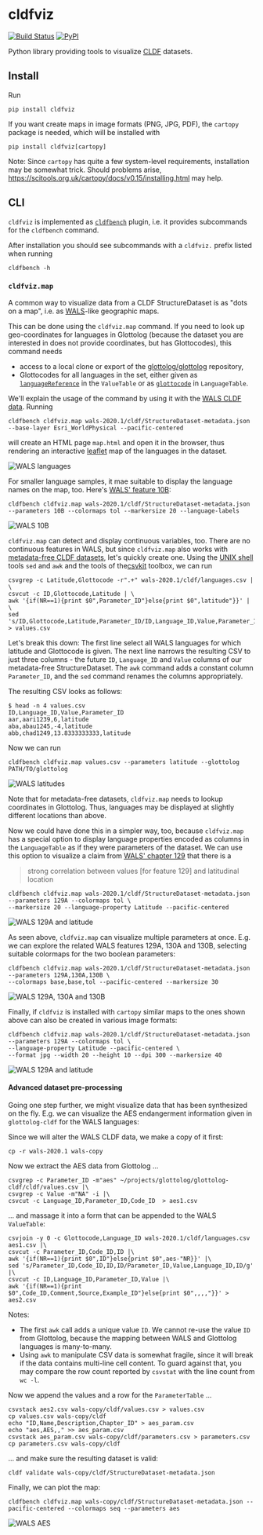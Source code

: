# cldfviz

[![Build Status](https://github.com/cldf/cldfviz/workflows/tests/badge.svg)](https://github.com/cldf/cldfviz/actions?query=workflow%3Atests)
[![PyPI](https://img.shields.io/pypi/v/cldfviz.svg)](https://pypi.org/project/cldfviz)

Python library providing tools to visualize [CLDF](https://cldf.clld.org) datasets.


## Install

Run
```shell
pip install cldfviz
```
If you want create maps in image formats (PNG, JPG, PDF), the `cartopy` package is needed,
which will be installed with
```shell
pip install cldfviz[cartopy]
```
Note: Since `cartopy` has quite a few system-level requirements, installation may be somewhat trick. Should
problems arise, https://scitools.org.uk/cartopy/docs/v0.15/installing.html may help.


## CLI

`cldfviz` is implemented as [`cldfbench`](https://github.com/cldf/cldfbench)
plugin, i.e. it provides subcommands for the `cldfbench` command.

After installation you should see subcommands with a `cldfviz.` prefix
listed when running
```shell
cldfbench -h
```


### `cldfviz.map`

A common way to visualize data from a CLDF StructureDataset is as "dots on a map",
i.e. as [WALS](https://wals.info)-like geographic maps.

This can be done using the `cldfviz.map` command. If you need to look up geo-coordinates
for languages in Glottolog (because the dataset you are interested in does not provide coordinates,
but has Glottocodes), this command needs 
- access to a local clone or export of the [glottolog/glottolog](https://github.com/glottolog/glottolog)
repository,
- Glottocodes for all languages in the set, either given as [`languageReference`](https://cldf.clld.org/v1.0/terms.rdf#languageReference)
  in the `ValueTable` or as [`glottocode`](https://cldf.clld.org/v1.0/terms.rdf#glottocode) in `LanguageTable`.
  
We'll explain the usage of the command by using it with the [WALS CLDF data](https://github.com/cldf-datasets/wals/releases/tag/v2020.1).
Running
```shell
cldfbench cldfviz.map wals-2020.1/cldf/StructureDataset-metadata.json --base-layer Esri_WorldPhysical --pacific-centered
```
will create an HTML page `map.html` and open it in the browser, thus rendering an interactive [leaflet](https://leafletjs.com/)
map of the languages in the dataset.

![WALS languages](docs/wals_languages.jpg)

For smaller language samples, it mae suitable to display the language names on the map, too. Here's [WALS' feature 10B](https://wals.info/feature/10B):
```shell
cldfbench cldfviz.map wals-2020.1/cldf/StructureDataset-metadata.json --parameters 10B --colormaps tol --markersize 20 --language-labels
```
![WALS 10B](docs/wals_10B.jpg)

`cldfviz.map` can detect and display continuous variables, too. There are no continuous features in WALS, but since
`cldfviz.map` also works with 
[metadata-free CLDF datasets](https://github.com/cldf/cldf/blob/master/README.md#metadata-free-conformance), let's
quickly create one. Using the [UNIX shell](https://swcarpentry.github.io/shell-novice/) tools `sed` and `awk` and the 
tools of the[csvkit](https://csvkit.readthedocs.io/en/latest/) toolbox, we
can run
```shell
csvgrep -c Latitude,Glottocode -r".+" wals-2020.1/cldf/languages.csv | \
csvcut -c ID,Glottocode,Latitude | \
awk '{if(NR==1){print $0",Parameter_ID"}else{print $0",latitude"}}' | \
sed 's/ID,Glottocode,Latitude,Parameter_ID/ID,Language_ID,Value,Parameter_ID/g' > values.csv
```
Let's break this down: The first line select all WALS languages for which latitude and Glottocode is given.
The next line narrows the resulting CSV to just three columns - the future `ID`, `Language_ID` and `Value`
columns of our metadata-free StructureDataset. The `awk` command adds a constant column `Parameter_ID`,
and the `sed` command renames the columns appropriately.

The resulting CSV looks as follows:
```shell
$ head -n 4 values.csv 
ID,Language_ID,Value,Parameter_ID
aar,aari1239,6,latitude
aba,abau1245,-4,latitude
abb,chad1249,13.8333333333,latitude
```

Now we can run
```shell
cldfbench cldfviz.map values.csv --parameters latitude --glottolog PATH/TO/glottolog
```
![WALS latitudes](docs/wals_latitude.jpg)

Note that for metadata-free datasets, `cldfviz.map` needs to lookup coordinates in Glottolog. Thus, languages
may be displayed at slightly different locations than above.

Now we could have done this in a simpler way, too, because `cldfviz.map` has a special option to display language
properties encoded as columns in the `LanguageTable` as if they were parameters of the dataset. We can use this
option to visualize a claim from [WALS' chapter 129](https://wals.info/chapter/129) that there is a

> strong correlation between values [for feature 129] and latitudinal location

```shell
cldfbench cldfviz.map wals-2020.1/cldf/StructureDataset-metadata.json --parameters 129A --colormaps tol \
--markersize 20 --language-property Latitude --pacific-centered
```
![WALS 129A and latitude](docs/wals_latitude_handandarm.jpg)

As seen above, `cldfviz.map` can visualize multiple parameters at once. E.g. we can explore the related WALS
features 129A, 130A and 130B, selecting suitable colormaps for the two boolean parameters:
```shell
cldfbench cldfviz.map wals-2020.1/cldf/StructureDataset-metadata.json --parameters 129A,130A,130B \
--colormaps base,base,tol --pacific-centered --markersize 30 
```

![WALS 129A, 130A and 130B](docs/wals_129A_130A_130B.jpg)

Finally, if `cldfviz` is installed with `cartopy` similar maps to the ones shown above can also be created
in various image formats:
```shell
cldfbench cldfviz.map wals-2020.1/cldf/StructureDataset-metadata.json --parameters 129A --colormaps tol \
--language-property Latitude --pacific-centered \
--format jpg --width 20 --height 10 --dpi 300 --markersize 40
```
![WALS 129A and latitude](docs/wals_latitude_handandarm_2.jpg)


#### Advanced dataset pre-processing

Going one step further, we might visualize data that has been synthesized on the fly. E.g. we
can visualize the AES endangerment information given in `glottolog-cldf` for the WALS languages:

Since we will alter the WALS CLDF data, we make a copy of it first:
```shell
cp -r wals-2020.1 wals-copy
```

Now we extract the AES data from Glottolog ...
```shell
csvgrep -c Parameter_ID -m"aes" ~/projects/glottolog/glottolog-cldf/cldf/values.csv |\
csvgrep -c Value -m"NA" -i |\
csvcut -c Language_ID,Parameter_ID,Code_ID  > aes1.csv
```

... and massage it into a form that can be appended to the WALS `ValueTable`:
```shell
csvjoin -y 0 -c Glottocode,Language_ID wals-2020.1/cldf/languages.csv aes1.csv |\
csvcut -c Parameter_ID,Code_ID,ID |\
awk '{if(NR==1){print $0",ID"}else{print $0",aes-"NR}}' |\
sed 's/Parameter_ID,Code_ID,ID,ID/Parameter_ID,Value,Language_ID,ID/g' |\
csvcut -c ID,Language_ID,Parameter_ID,Value |\
awk '{if(NR==1){print $0",Code_ID,Comment,Source,Example_ID"}else{print $0",,,,"}}' > aes2.csv
```
Notes: 
- The first `awk` call adds a unique value `ID`. We cannot re-use the value `ID` from Glottolog,
  because the mapping between WALS and Glottolog languages is many-to-many.
- Using `awk` to manipulate CSV data is somewhat fragile, since it will break if the data contains 
  multi-line cell content. To guard against that, you may compare the row count reported by 
  `csvstat` with the line count from `wc -l`.

Now we append the values and a row for the `ParameterTable` ...
```shell
csvstack aes2.csv wals-copy/cldf/values.csv > values.csv
cp values.csv wals-copy/cldf
echo "ID,Name,Description,Chapter_ID" > aes_param.csv
echo "aes,AES,," >> aes_param.csv
csvstack aes_param.csv wals-copy/cldf/parameters.csv > parameters.csv
cp parameters.csv wals-copy/cldf
```

... and make sure the resulting dataset is valid:
```shell
cldf validate wals-copy/cldf/StructureDataset-metadata.json
```

Finally, we can plot the map:
```shell
cldfbench cldfviz.map wals-copy/cldf/StructureDataset-metadata.json --pacific-centered --colormaps seq --parameters aes
```
![WALS AES](docs/wals_aes.jpg)
